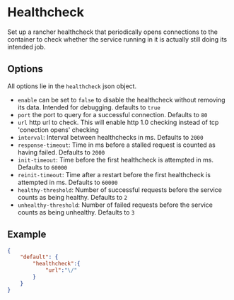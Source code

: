 # Healthcheck
Set up a rancher healthcheck that periodically opens connections to the container to check whether the service running
in it is actually still doing its intended job.

## Options
All options lie in the `healthcheck` json object.
- `enable` can be set to `false` to disable the healthcheck without removing its data. Intended for debugging. defaults 
  to `true`
- `port` the port to query for a successful connection. Defaults to `80`
- `url` http url to check. This will enable http 1.0 checking instead of tcp 'conection opens' checking
- `interval`: Interval between healthchecks in ms. Defaults to `2000`
- `response-timeout`: Time in ms before a stalled request is counted as having failed. Defaults to `2000`
- `init-timeout`: Time before the first healthcheck is attempted in ms. Defaults to `60000`
- `reinit-timeout`: Time after a restart before the first healthcheck is attempted in ms. Defaults to `60000`
- `healthy-threshold`: Number of successful requests before the service counts as being healthy. Defaults to `2`
- `unhealthy-threshold`: Number of failed requests before the service counts as being unhealthy. Defaults to `3`

## Example
```json
{
	"default": {
		"healthcheck":{
			"url":"\/"
		}
	}
}
```

